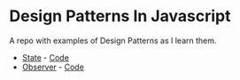 # Design Patterns In Javascript
A repo with examples of Design Patterns as I learn them.

- [State](state.md) - [Code](./js/state.js)
- [Observer](observer.md) - [Code](./js/observer.js)